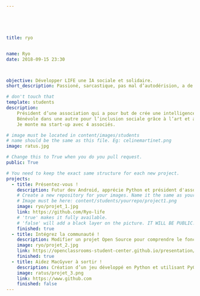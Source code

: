 ```yaml
---





title: ryo


name: Ryo
date: 2018-09-15 23:30



objective: Développer LIFE une IA sociale et solidaire.
short_description: Passioné, sarcastique, pas mal d’autodérision, a de la joie de vivre, ambitieux, empathique, créatif, libre.

# don't touch that
template: students
description:
    Président d’une association qui a pour but de crée une intelligence artificielle sociale et solidaire.
    Bénévole dans une autre pour l’inclusion sociale grâce à l’art et au musée.
    Je monte ma start-up avec 4 associés.

# image must be located in content/images/students
# name should be the same as this file. Eg: celinemartinet.png
image: ratus.jpg

# Change this to True when you do you pull request.
public: True

# You need to keep the exact same structure for each new project.
projects:
  - title: Présentez-vous !
    description: Futur dev Android, apprécie Python et président d'association. https://www.linkedin.com/in/ryo-arfa-miyamoto-b4ab2a156/
    # Create a new repository for your images. Name it the same as your nickname and profile picture.
    # Image must be here: content/students/yourrepo/project1.png
    image: ryo/projet_1.jpg
    link: https://github.com/Ryo-life
    # 'true' makes it fully available.
    # 'false' will add a black layer on the picture. IT WILL BE PUBLIC!
    finished: true
  - title: Intégrez la communauté !
    description: Modifier un projet Open Source pour comprendre le fonctionnement de Git, de Github et des pull requests. 
    image: ryo/projet_2.jpg
    link: https://openclassrooms-student-center.github.io/presentation/students/ratus.html
    finished: true
  - title: Aidez MacGyver à sortir !
    description: Création d’un jeu développé en Python et utilisant PyGame.
    image: ratus/projet_3.png
    link: https://www.github.com
    finished: false
---
```

